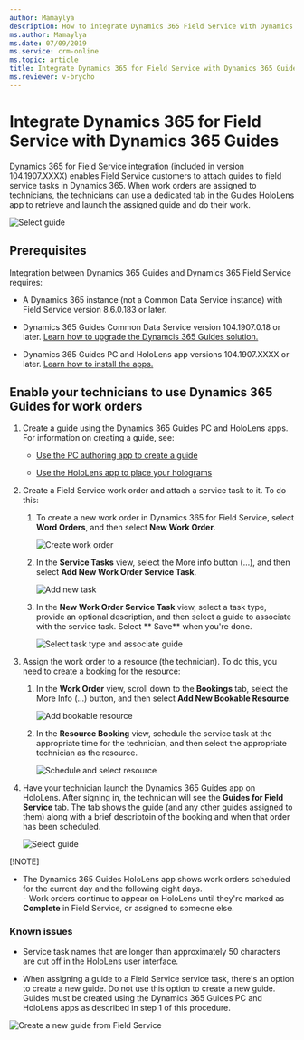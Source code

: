```yaml
---
author: Mamaylya
description: How to integrate Dynamics 365 Field Service with Dynamics 365 Guides so Field Service technicians can follow a guide while doing a work order
ms.author: Mamaylya
ms.date: 07/09/2019
ms.service: crm-online
ms.topic: article
title: Integrate Dynamics 365 for Field Service with Dynamics 365 Guides
ms.reviewer: v-brycho
---
```


# Integrate Dynamics 365 for Field Service with Dynamics 365 Guides

Dynamics 365 for Field Service integration (included in version 104.1907.XXXX) enables Field Service 
customers to attach guides to field service tasks in Dynamics 365. When work orders are assigned to technicians, 
the technicians can use a dedicated tab in the Guides HoloLens app to retrieve and launch the assigned guide and do their work.

![Select guide](media/select-guide.PNG "Select guide")   

## Prerequisites

Integration between Dynamics 365 Guides and Dynamics 365 Field Service requires:

- A Dynamics 365 instance (not a Common Data Service instance) with Field Service version 8.6.0.183 or later.

- Dynamics 365 Guides Common Data Service version 104.1907.0.18 or later. [Learn how to upgrade the Dynamcis 365 Guides 
solution.](upgrade.md)

- Dynamics 365 Guides PC and HoloLens app versions 104.1907.XXXX or later. [Learn how to install the apps.]()

## Enable your technicians to use Dynamics 365 Guides for work orders

1. Create a guide using the Dynamics 365 Guides PC and HoloLens apps. For information on creating a guide, see:
  
   - [Use the PC authoring app to create a guide](pc-authoring.md)
   
   - [Use the HoloLens app to place your holograms](hololens-authoring.md)
   
2. Create a Field Service work order and attach a service task to it. To do this:

   1. To create a new work order in Dynamics 365 for Field Service, select **Word Orders**, and then select **New Work Order**.
   
      ![Create work order](media/create-work-order.PNG "Create work order")  
      
   2. In the **Service Tasks** view, select the More info button (...), and then select **Add New Work Order Service Task**.
   
      ![Add new task](media/add-new-task.PNG "Add new task")   
      
   3. In the **New Work Order Service Task** view, select a task type, provide an optional description, and then select a 
   guide to associate with the service task. Select ** Save** when you're done.
   
      ![Select task type and associate guide](media/new-work-order-options.PNG "Select task type and associate guide")   
      
3. Assign the work order to a resource (the technician). To do this, you need to create a booking for the resource:

   1. In the **Work Order** view, scroll down to the **Bookings** tab, select the More Info (...) button, and then select **Add New Bookable Resource**.
   
      ![Add bookable resource](media/add-bookable-resource.PNG "Add bookable resource")   
      
   2. In the **Resource Booking** view, schedule the service task at the appropriate time for the technician, and then select the appropriate technician as the resource.
   
      ![Schedule and select resource](media/schedule-select-resource.PNG "Schedule and select resource")   
      
4. Have your technician launch the Dynamics 365 Guides app on HoloLens. After signing in, the technician will see the **Guides for Field Service** tab. The tab shows the guide (and any other guides assigned to them) along with a brief descriptoin of the booking and when that order has been scheduled.

    ![Select guide](media/select-guide-2.PNG "Select guide")   
    
    
[!NOTE]

- The Dynamics 365 Guides HoloLens app shows work orders scheduled for the current day and the following eight days.<br>- Work orders continue to appear on HoloLens until they're marked as **Complete** in Field Service, or assigned to someone else.

### Known issues

- Service task names that are longer than approximately 50 characters are cut off in the HoloLens user interface.

- When assigning a guide to a Field Service service task, there's an option to create a new guide. Do not use this option to create a new guide. Guides must be created using the Dynamics 365 Guides PC and HoloLens apps as described in step 1 of this procedure.
   
![Create a new guide from Field Service](media/create-new-guide-from-field-service.PNG "Create a new guide from Field Service")   


      
      
      
   
